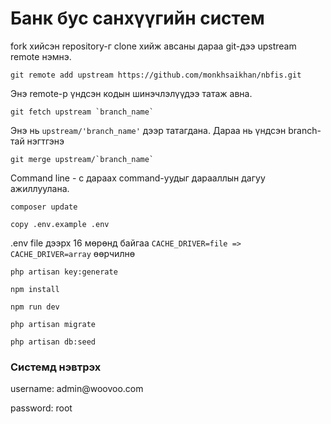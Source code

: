 # Банк бус санхүүгийн систем

fork хийсэн repository-г clone хийж авсаны дараа git-дээ upstream remote нэмнэ.

```
git remote add upstream https://github.com/monkhsaikhan/nbfis.git
```

Энэ remote-р үндсэн кодын шинэчлэлүүдээ татаж авна.

```
git fetch upstream `branch_name`
```

Энэ нь <code>upstream/'branch_name'</code> дээр татагдана. Дараа нь үндсэн branch-тай нэгтгэнэ

```
git merge upstream/`branch_name`
```

Command line - с дараах command-уудыг дарааллын дагуу ажиллуулана.

```
composer update
```

```
copy .env.example .env
```

.env file дээрх 16 мөрөнд байгаа <code>CACHE_DRIVER=file  => CACHE_DRIVER=array</code> өөрчилнө

```
php artisan key:generate
```

```
npm install
```

```
npm run dev
```

```
php artisan migrate
```

```
php artisan db:seed
```

### Системд нэвтрэх

<p>username: admin@woovoo.com</p>
<p>password: root</p>